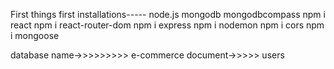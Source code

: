 First things first
installations-----
node.js
mongodb
mongodbcompass
npm i react
npm i react-router-dom
npm i express
npm i nodemon
npm i cors
npm i mongoose


database name->>>>>>>>>  e-commerce
         document->>>>> users
